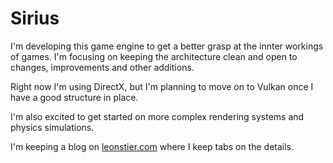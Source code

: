 # Sirius
I'm developing this game engine to get a better grasp at the innter workings of games. I'm focusing on keeping the architecture clean and open to changes, improvements and other additions.

Right now I'm using DirectX, but I'm planning to move on to Vulkan once I have a good structure in place.

I'm also excited to get started on more complex rendering systems and physics simulations.

I'm keeping a blog on [leonstier.com](https://leonstier.com/engine/index.html) where I keep tabs on the details.
